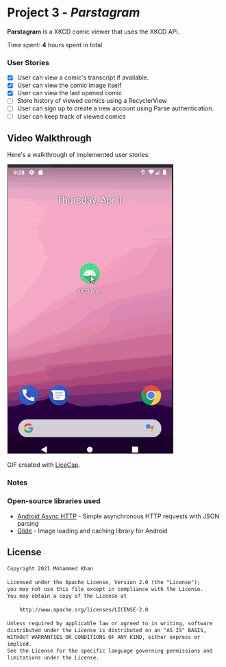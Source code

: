 # Project 3 - *Parstagram*

**Parstagram** is a XKCD comic viewer that uses the XKCD API.

Time spent: **4** hours spent in total

### User Stories

- [X] User can view a comic's transcript if available.
- [X] User can view the comic image itself
- [X] User can view the last opened comic
- [ ] Store history of viewed comics using a RecyclerView
- [ ] User can sign up to create a new account using Parse authentication.
- [ ] User can keep track of viewed comics

## Video Walkthrough

Here's a walkthrough of implemented user stories:

<img src='walkthrough.gif' title='Video Walkthrough' width='' alt='Video Walkthrough' />

GIF created with [LiceCap](http://www.cockos.com/licecap/).

### Notes

### Open-source libraries used

- [Android Async HTTP](https://github.com/codepath/CPAsyncHttpClient) - Simple asynchronous HTTP requests with JSON parsing
- [Glide](https://github.com/bumptech/glide) - Image loading and caching library for Android

## License

    Copyright 2021 Mohammed Khan

    Licensed under the Apache License, Version 2.0 (the "License");
    you may not use this file except in compliance with the License.
    You may obtain a copy of the License at

        http://www.apache.org/licenses/LICENSE-2.0

    Unless required by applicable law or agreed to in writing, software
    distributed under the License is distributed on an "AS IS" BASIS,
    WITHOUT WARRANTIES OR CONDITIONS OF ANY KIND, either express or implied.
    See the License for the specific language governing permissions and
    limitations under the License.
